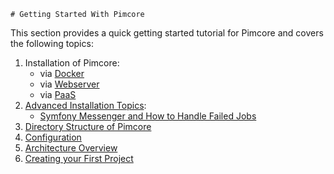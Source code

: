     # Getting Started With Pimcore

This section provides a quick getting started tutorial for Pimcore and covers the following topics: 

1. Installation of Pimcore:
   - via [Docker](../01_Getting_Started/00_Installation/00_Docker_Based_Installation.md)
   - via [Webserver](../01_Getting_Started/00_Installation/01_Webserver_Installation.md)
   - via [PaaS](https://pimcore.com/docs/platform/Paas/)
2. [Advanced Installation Topics](./02_Advanced_Installation_Topics/README.md):
   - [Symfony Messenger and How to Handle Failed Jobs](./02_Advanced_Installation_Topics/01_Symfony_Messenger.md)
3. [Directory Structure of Pimcore](./03_Directory_Structure.md)
4. [Configuration](./04_Configuration.md)
5. [Architecture Overview](./05_Architecture_Overview.md)
6. [Creating your First Project](./06_Create_a_First_Project.md)
